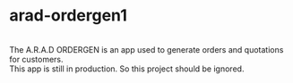 # arad-ordergen1
<br>
The A.R.A.D ORDERGEN is an app used to generate orders and quotations for customers.
<br>
This app is still in production. So this project should be ignored.
